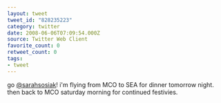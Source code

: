 ```yaml
---
layout: tweet
tweet_id: "828235223"
category: twitter
date: 2008-06-06T07:09:54.000Z
source: Twitter Web Client
favorite_count: 0
retweet_count: 0
tags:
- tweet
---
```


go [@sarahsosiak](https://twitter.com/@sarahsosiak)! i'm flying from MCO to SEA for dinner tomorrow night. then back to MCO saturday morning for continued festivies.
